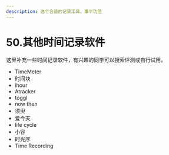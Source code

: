 ```yaml
---
description: 选个合适的记录工具，事半功倍
---
```


# 50.其他时间记录软件

这里补充一些时间记录软件，有兴趣的同学可以搜索评测或自行试用。

* TimeMeter
* 时间块
* ihour
* Atracker
* toggl
* now then
* 须臾
* 爱今天
* life cycle
* 小容
* 时光序
* Time Recording

